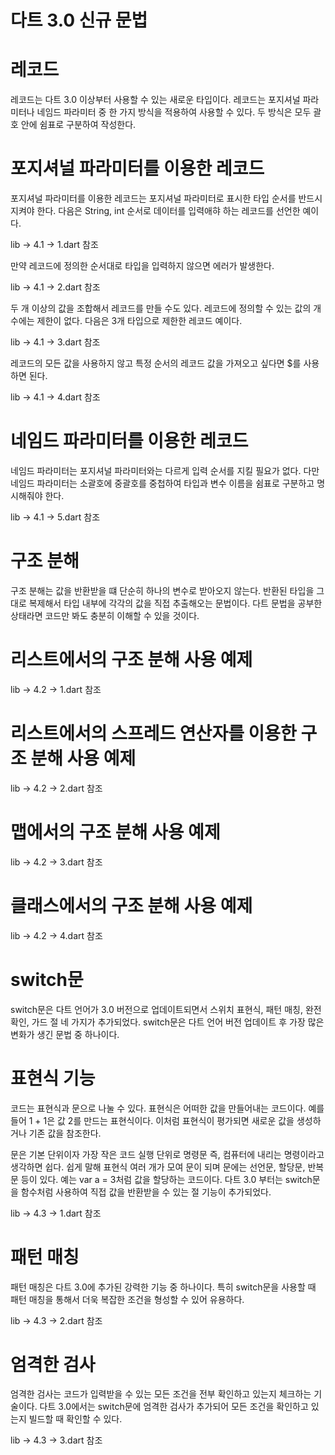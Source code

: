 # **다트 3.0 신규 문법**  
# **레코드**  
레코드는 다트 3.0 이상부터 사용할 수 있는 새로운 타입이다. 레코드는 포지셔널 파라미터나 네임드 파라미터 중 한 가지 방식을 
적용하여 사용할 수 있다. 두 방식은 모두 괄호 안에 쉼표로 구분하여 작성한다.  
  
# **포지셔널 파라미터를 이용한 레코드**  
포지셔널 파라미터를 이용한 레코드는 포지셔널 파라미터로 표시한 타입 순서를 반드시 지켜야 한다. 다음은 String, int 순서로 
데이터를 입력애햐 하는 레코드를 선언한 예이다.  
  
lib -> 4.1 -> 1.dart 참조  
  
만약 레코드에 정의한 순서대로 타입을 입력하지 않으면 에러가 발생한다.  
  
lib -> 4.1 -> 2.dart 참조  
  
두 개 이상의 값을 조합해서 레코드를 만들 수도 있다. 레코드에 정의할 수 있는 값의 개수에는 제한이 없다. 다음은 3개 
타입으로 제한한 레코드 예이다.  
  
lib -> 4.1 -> 3.dart 참조  
  
레코드의 모든 값을 사용하지 않고 특정 순서의 레코드 값을 가져오고 싶다면 $를 사용하면 된다.  

lib -> 4.1 -> 4.dart 참조  
  
# **네임드 파라미터를 이용한 레코드**  
네임드 파라미터는 포지셔널 파라미터와는 다르게 입력 순서를 지킬 필요가 없다. 다만 네임드 파라미터는 소괄호에 중괄호를 중첩하여 
타입과 변수 이름을 쉼표로 구분하고 명시해줘야 한다.  
  
lib -> 4.1 -> 5.dart 참조  
  
# **구조 분해**  
구조 분해는 값을 반환받을 떄 단순히 하나의 변수로 받아오지 않는다. 반환된 타입을 그대로 복제해서 타입 내부에 각각의 
값을 직접 추출해오는 문법이다. 다트 문법을 공부한 상태라면 코드만 봐도 충분히 이해할 수 있을 것이다.  
  
# **리스트에서의 구조 분해 사용 예제**  
  
lib -> 4.2 -> 1.dart 참조  
  
# **리스트에서의 스프레드 연산자를 이용한 구조 분해 사용 예제**  
  
lib -> 4.2 -> 2.dart 참조  
  
# **맵에서의 구조 분해 사용 예제**  
  
lib -> 4.2 -> 3.dart 참조  
  
# **클래스에서의 구조 분해 사용 예제**  
  
lib -> 4.2 -> 4.dart 참조  
  
# **switch문**  
switch문은 다트 언어가 3.0 버전으로 업데이트되면서 스위치 표현식, 패턴 매칭, 완전 확인, 가드 절 네 가지가 추가되었다. 
switch문은 다트 언어 버전 업데이트 후 가장 많은 변화가 생긴 문법 중 하나이다.  
  
# **표현식 기능**  
코드는 표현식과 문으로 나눌 수 있다. 표현식은 어떠한 값을 만들어내는 코드이다. 예를 들어 1 + 1은 값 2를 만드는 표현식이다. 
이처럼 표현식이 평가되면 새로운 값을 생성하거나 기존 값을 참조한다.  
  
문은 기본 단위이자 가장 작은 코드 실행 단위로 명령문 즉, 컴퓨터에 내리는 명령이라고 생각하면 쉽다. 쉽게 말해 표현식 여러 
개가 모여 문이 되며 문에는 선언문, 할당문, 반복문 등이 있다. 예는 var a = 3처럼 값을 할당하는 코드이다. 다트 3.0 부터는 
switch문을 함수처럼 사용하여 직접 값을 반환받을 수 있는 절 기능이 추가되었다.  
  
lib -> 4.3 -> 1.dart 참조  
  
# **패턴 매칭**  
패턴 매칭은 다트 3.0에 추가된 강력한 기능 중 하나이다. 특히 switch문을 사용할 때 패턴 매칭을 통해서 더욱 복잡한 조건을 
형성할 수 있어 유용하다.  
  
lib -> 4.3 -> 2.dart 참조  
  
# **엄격한 검사**  
엄격한 검사는 코드가 입력받을 수 있는 모든 조건을 전부 확인하고 있는지 체크하는 기술이다. 다트 3.0에서는 switch문에 
엄격한 검사가 추가되어 모든 조건을 확인하고 있는지 빌드할 때 확인할 수 있다.  
  
lib -> 4.3 -> 3.dart 참조  
  

